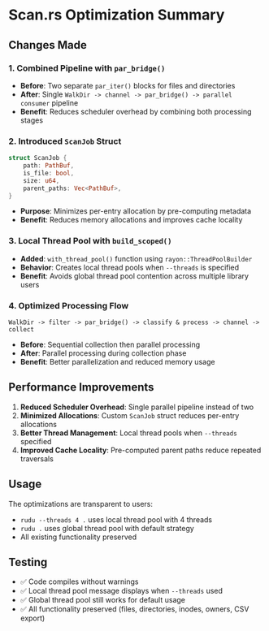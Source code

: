 # Scan.rs Optimization Summary

## Changes Made

### 1. Combined Pipeline with `par_bridge()`
- **Before**: Two separate `par_iter()` blocks for files and directories
- **After**: Single `WalkDir -> channel -> par_bridge() -> parallel consumer` pipeline
- **Benefit**: Reduces scheduler overhead by combining both processing stages

### 2. Introduced `ScanJob` Struct
```rust
struct ScanJob {
    path: PathBuf,
    is_file: bool,
    size: u64,
    parent_paths: Vec<PathBuf>,
}
```
- **Purpose**: Minimizes per-entry allocation by pre-computing metadata
- **Benefit**: Reduces memory allocations and improves cache locality

### 3. Local Thread Pool with `build_scoped()`
- **Added**: `with_thread_pool()` function using `rayon::ThreadPoolBuilder`
- **Behavior**: Creates local thread pools when `--threads` is specified
- **Benefit**: Avoids global thread pool contention across multiple library users

### 4. Optimized Processing Flow
```
WalkDir -> filter -> par_bridge() -> classify & process -> channel -> collect
```
- **Before**: Sequential collection then parallel processing
- **After**: Parallel processing during collection phase
- **Benefit**: Better parallelization and reduced memory usage

## Performance Improvements

1. **Reduced Scheduler Overhead**: Single parallel pipeline instead of two
2. **Minimized Allocations**: Custom `ScanJob` struct reduces per-entry allocations
3. **Better Thread Management**: Local thread pools when `--threads` specified
4. **Improved Cache Locality**: Pre-computed parent paths reduce repeated traversals

## Usage

The optimizations are transparent to users:
- `rudu --threads 4 .` uses local thread pool with 4 threads
- `rudu .` uses global thread pool with default strategy
- All existing functionality preserved

## Testing

- ✅ Code compiles without warnings
- ✅ Local thread pool message displays when `--threads` used
- ✅ Global thread pool still works for default usage
- ✅ All functionality preserved (files, directories, inodes, owners, CSV export)
